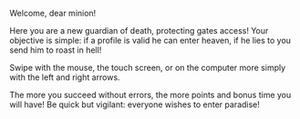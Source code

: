 Welcome, dear minion!

Here you are a new guardian of death, protecting gates access!
Your objective is simple: if a profile is valid he can enter heaven, if he lies to you send him to roast in hell!

Swipe with the mouse, the touch screen, or on the computer more simply with the left and right arrows.

The more you succeed without errors, the more points and bonus time you will have! Be quick but vigilant: everyone wishes to enter paradise!